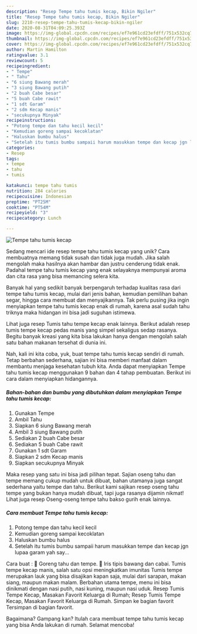 ```yaml
---
description: "Resep Tempe tahu tumis kecap, Bikin Ngiler"
title: "Resep Tempe tahu tumis kecap, Bikin Ngiler"
slug: 2210-resep-tempe-tahu-tumis-kecap-bikin-ngiler
date: 2020-08-31T04:09:25.393Z
image: https://img-global.cpcdn.com/recipes/ef7e961cd23efdff/751x532cq70/tempe-tahu-tumis-kecap-foto-resep-utama.jpg
thumbnail: https://img-global.cpcdn.com/recipes/ef7e961cd23efdff/751x532cq70/tempe-tahu-tumis-kecap-foto-resep-utama.jpg
cover: https://img-global.cpcdn.com/recipes/ef7e961cd23efdff/751x532cq70/tempe-tahu-tumis-kecap-foto-resep-utama.jpg
author: Martin Hamilton
ratingvalue: 3.1
reviewcount: 5
recipeingredient:
- " Tempe"
- " Tahu"
- "6 siung Bawang merah"
- "3 siung Bawang putih"
- "2 buah Cabe besar"
- "5 buah Cabe rawit"
- "1 sdt Garam"
- "2 sdm Kecap manis"
- "secukupnya Minyak"
recipeinstructions:
- "Potong tempe dan tahu kecil kecil"
- "Kemudian goreng sampai kecoklatan"
- "Haluskan bumbu halus"
- "Setelah itu tumis bumbu sampaii harum masukkan tempe dan kecap jgn lupaa garam yah say..."
categories:
- Resep
tags:
- tempe
- tahu
- tumis

katakunci: tempe tahu tumis 
nutrition: 284 calories
recipecuisine: Indonesian
preptime: "PT25M"
cooktime: "PT54M"
recipeyield: "3"
recipecategory: Lunch

---
```



![Tempe tahu tumis kecap](https://img-global.cpcdn.com/recipes/ef7e961cd23efdff/751x532cq70/tempe-tahu-tumis-kecap-foto-resep-utama.jpg)

Sedang mencari ide resep tempe tahu tumis kecap yang unik? Cara membuatnya memang tidak susah dan tidak juga mudah. Jika salah mengolah maka hasilnya akan hambar dan justru cenderung tidak enak. Padahal tempe tahu tumis kecap yang enak selayaknya mempunyai aroma dan cita rasa yang bisa memancing selera kita.

Banyak hal yang sedikit banyak berpengaruh terhadap kualitas rasa dari tempe tahu tumis kecap, mulai dari jenis bahan, kemudian pemilihan bahan segar, hingga cara membuat dan menyajikannya. Tak perlu pusing jika ingin menyiapkan tempe tahu tumis kecap enak di rumah, karena asal sudah tahu triknya maka hidangan ini bisa jadi suguhan istimewa.

Lihat juga resep Tumis tahu tempe kecap enak lainnya. Berikut adalah resep tumis tempe kecap pedas manis yang simpel sekaligus sedap rasanya. Begitu banyak kreasi yang kita bisa lakukan hanya dengan mengolah salah satu bahan makanan tersehat di dunia ini.


Nah, kali ini kita coba, yuk, buat tempe tahu tumis kecap sendiri di rumah. Tetap berbahan sederhana, sajian ini bisa memberi manfaat dalam membantu menjaga kesehatan tubuh kita. Anda dapat menyiapkan Tempe tahu tumis kecap menggunakan 9 bahan dan 4 tahap pembuatan. Berikut ini cara dalam menyiapkan hidangannya.

<!--inarticleads1-->

##### Bahan-bahan dan bumbu yang dibutuhkan dalam menyiapkan Tempe tahu tumis kecap:

1. Gunakan  Tempe
1. Ambil  Tahu
1. Siapkan 6 siung Bawang merah
1. Ambil 3 siung Bawang putih
1. Sediakan 2 buah Cabe besar
1. Sediakan 5 buah Cabe rawit
1. Gunakan 1 sdt Garam
1. Siapkan 2 sdm Kecap manis
1. Siapkan secukupnya Minyak


Maka resep yang satu ini bisa jadi pilihan tepat. Sajian oseng tahu dan tempe memang cukup mudah untuk dibuat, bahan utamanya juga sangat sederhana yaitu tempe dan tahu. Berikut kami sajikan resep oseng tahu tempe yang bukan hanya mudah dibuat, tapi juga rasanya dijamin nikmat! Lihat juga resep Oseng-oseng tempe tahu bakso gurih enak lainnya. 

<!--inarticleads2-->

##### Cara membuat Tempe tahu tumis kecap:

1. Potong tempe dan tahu kecil kecil
1. Kemudian goreng sampai kecoklatan
1. Haluskan bumbu halus
1. Setelah itu tumis bumbu sampaii harum masukkan tempe dan kecap jgn lupaa garam yah say...


Cara buat : 🥘 Goreng tahu dan tempe. 🥘 Iris tipis bawang dan cabai. Tumis tempe kecap manis, salah satu opsi meningkatkan imunitas Tumis tempe merupakan lauk yang bisa disajikan kapan saja, mulai dari sarapan, makan siang, maupun makan malam. Berbahan utama tempe, menu ini bisa dinikmati dengan nasi putih, nasi kuning, maupun nasi uduk. Resep Tumis Tempe Kecap, Masakan Favorit Keluarga di Rumah; Resep Tumis Tempe Kecap, Masakan Favorit Keluarga di Rumah. Simpan ke bagian favorit Tersimpan di bagian favorit. 

Bagaimana? Gampang kan? Itulah cara membuat tempe tahu tumis kecap yang bisa Anda lakukan di rumah. Selamat mencoba!
